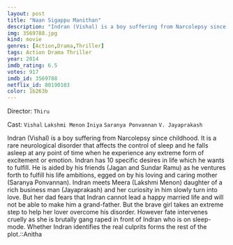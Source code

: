 ```yaml
---
layout: post
title: "Naan Sigappu Manithan"
description: "Indran (Vishal) is a boy suffering from Narcolepsy since childhood. It is a rare neurological disorder that affects the control of sleep and he falls asleep at any point of time when he experience any extreme form of excitement or emotion. Indran has 10 specific desires in life which he wants to fulfill. He is aided by his friends (Jagan and Sundar Ramu) as he ventures forth to fulfill his life ambitio.."
img: 3569788.jpg
kind: movie
genres: [Action,Drama,Thriller]
tags: Action Drama Thriller 
year: 2014
imdb_rating: 6.5
votes: 917
imdb_id: 3569788
netflix_id: 80190103
color: 1b263b
---
```

Director: `Thiru`  

Cast: `Vishal` `Lakshmi Menon` `Iniya` `Saranya Ponvannan` `V. Jayaprakash` 

Indran (Vishal) is a boy suffering from Narcolepsy since childhood. It is a rare neurological disorder that affects the control of sleep and he falls asleep at any point of time when he experience any extreme form of excitement or emotion. Indran has 10 specific desires in life which he wants to fulfill. He is aided by his friends (Jagan and Sundar Ramu) as he ventures forth to fulfill his life ambitions, egged on by his loving and caring mother (Saranya Ponvannan). Indran meets Meera (Lakshmi Menon) daughter of a rich business man (Jayaprakash) and her curiosity in him slowly turn into love. But her dad fears that Indran cannot lead a happy married life and will not be able to make him a grand-father. But the brave girl takes an extreme step to help her lover overcome his disorder. However fate intervenes cruelly as she is brutally gang raped in front of Indran who is on sleep-mode. Whether Indran identifies the real culprits forms the rest of the plot.::Anitha